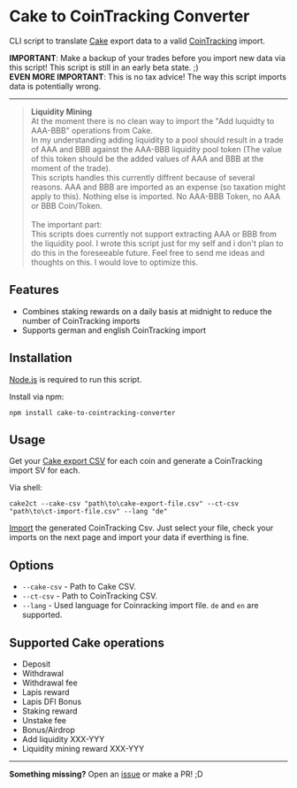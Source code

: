 # Cake to CoinTracking Converter

CLI script to translate [Cake](https://pool.cakedefi.com/#?ref=401824) export data to a valid [CoinTracking](https://cointracking.info?ref=G905622) import.

**IMPORTANT**: Make a backup of your trades before you import new data via this script! This script is still in an early beta state. ;) \
**EVEN MORE IMPORTANT**: This is no tax advice! The way this script imports data is potentially wrong.

---

> **Liquidity Mining** \
> At the moment there is no clean way to import the "Add luquidty to AAA-BBB" operations from Cake. \
> In my understanding adding liquidity to a pool should result in a trade of AAA and BBB against the AAA-BBB liquidity pool token (The value of this token should be the added values of AAA and BBB at the moment of the trade). \
> This scripts handles this currently diffrent because of several reasons. AAA and BBB are imported as an expense (so taxation might apply to this). Nothing else is imported. No AAA-BBB Token, no AAA or BBB Coin/Token. \
> \
> The important part: \
> This scripts does currently not support extracting AAA or BBB from the liquidity pool. I wrote this script just for my self and i don't plan to do this in the foreseeable future. Feel free to send me ideas and thoughts on this. I would love to optimize this.

## Features

- Combines staking rewards on a daily basis at midnight to reduce the number of CoinTracking imports
- Supports german and english CoinTracking import

## Installation

[Node.js](https://nodejs.org/) is required to run this script.

Install via npm:
```shell
npm install cake-to-cointracking-converter
```

## Usage

Get your [Cake export CSV](https://pool.cakedefi.com/#/transactions) for each coin and generate a CoinTracking import SV for each.

Via shell:
```shell
cake2ct --cake-csv "path\to\cake-export-file.csv" --ct-csv "path\to\ct-import-file.csv" --lang "de"
```

[Import](https://cointracking.info/import/import_csv/) the generated CoinTracking Csv. Just select your file, check your imports on the next page and import your data if everthing is fine.

## Options

- `--cake-csv` - Path to Cake CSV.
- `--ct-csv` - Path to CoinTracking CSV.
- `--lang` - Used language for Coinracking import file. `de` and `en` are supported.

## Supported Cake operations

- Deposit
- Withdrawal
- Withdrawal fee
- Lapis reward
- Lapis DFI Bonus
- Staking reward
- Unstake fee
- Bonus/Airdrop
- Add liquidity XXX-YYY
- Liquidity mining reward XXX-YYY

---

**Something missing?** Open an [issue](https://github.com/geldmacher/Cake-to-CoinTracking-Converter/issues) or make a PR! ;D